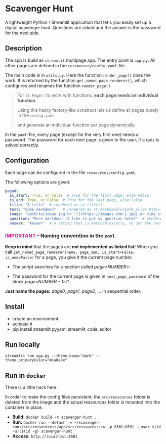 # Scavenger Hunt

A lightweight Python / Streamlit application that let's you easily set up a digital scavenger hunt.
Questions are asked and the answer is the password for the next side.



## Description
The app is build as `streamlit` multipage app.
The entry point is `app.py`. 
All other pages are defined in the `ressources/config.yaml`-file.

The main code is in `utils.py`. Here the function `render_page()` does the work.
It is returned by the function `get_named_page_renderer()`, which configures and renames the function `render_page()`.

>   For `st.Page()` to work with functions, **each page needs an individual function.**
>
>   Using this hacky factory-like construct lets us define all pages purely in the `config.yaml`
>
>   and generate an individual function per page dynamically.



In the `yaml`-file, every page (except for the very first one) needs a password. 
The password for each next page is given to the user, if a quiz is solved correctly.



## Configuration
Each page can be configured in the file `ressources/config.yaml`.

The following options are given:
```yaml
page0:
  is_start: True, or False  # True for the first page, else False
  is_end: True, or False  # True for the last page, else False
  title: "A title"  # rendered as st.title()
  text: "Some markdown"   # rendered as st.markdown(unsafe_allow_html=True)
  image: "path/to/image.jpg or ![](https://images.com.1.jpg) or <img src=https://images.com.1.jpg width=500/>"  # rendered as st.image(), or as st.markdown(unsafe_allow_html=True)
  question: "More markdown (I like to put my question here)"  # rendered as st.markdown(unsafe_allow_html=True)
  answer: "Answer"  # a string that is matched excatly, to get the next pages password
```



### <span style='color:#ea0a8e'>IMPORTANT</span> - Naming convention in the `yaml`

**Keep in mind** that the pages are **not implemented as linked list**!
When you call `get_named_page_renderer(name, page_num, is_start=False, is_end=False)` for a page, you give it the current page number.
- The script searches for a section called *page\<NUMBER\>:*

- The password for the current page is given in `next_page_password` of the block *page\<NUMBER - 1\>:**

**Just name the pages:** *page0*, *page1*, *page2*, ... in sequential order.




## Install
- create an environment
- activate it
- pip install streamlit pyyaml streamlit_code_editor




## Run locally
`streamlit run app.py --theme.base="dark" --theme.primaryColor="#ea0a8e"`




## Run in `docker`
There is a little hack here.

In order to make the config files persistent, the `src/ressources` folder is deleted from the image and the actual ressources folder is mounted into the container in place.
- **Build:** `docker build -t scavenger-hunt .`
- **Run:** `docker run --detach -v ~/scavenger-hunt/src/ressources:/app/src/ressources:rw -p 8501:8501 --user $(id -u):$(id -g) scavenger-hunt`
- **Access:** `http://localhost:8501`